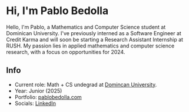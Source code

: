 # Hi, I'm Pablo Bedolla
Hello, I'm Pablo, a Mathematics and Computer Science student at Dominican University. I've previously interned as a Software Engineer at Credit Karma and will soon be starting a Research Assistant Internship at RUSH. My passion lies in applied mathematics and computer science research, with a focus on opportunities for 2024. 

## Info

- Current role: Math + CS undegrad at [Domincan University](https://www.dom.edu/).
- Year: Junior (2025)
- Portfolio: [pablobedolla.com](https://pablobedolla.com/)
- Socials: [LinkedIn](https://www.linkedin.com/in/bedolpab/)  
